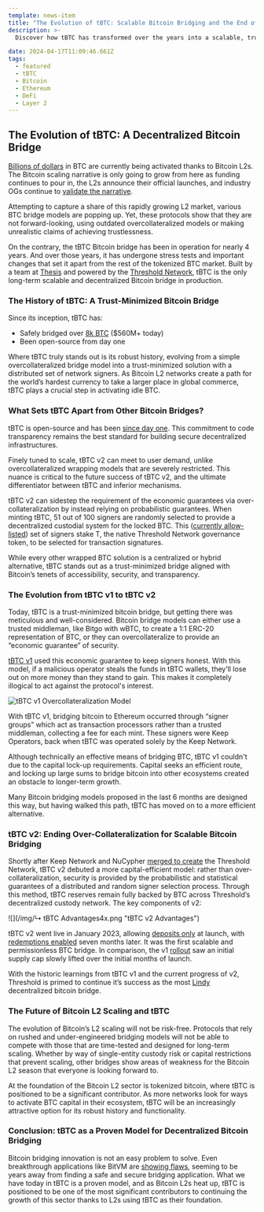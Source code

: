 ```yaml
---
template: news-item
title: "The Evolution of tBTC: Scalable Bitcoin Bridging and the End of Over-Collateralization"
description: >-
  Discover how tBTC has transformed over the years into a scalable, trust-minimized Bitcoin bridge, poised to fuel the growth of Bitcoin Layer 2 networks by eliminating the need for over-collateralization.

date: 2024-04-17T11:09:46.661Z
tags:
  - featured
  - tBTC
  - Bitcoin
  - Ethereum
  - DeFi
  - Layer 2
---
```

## The Evolution of tBTC: A Decentralized Bitcoin Bridge

[Billions of dollars](https://defillama.com/protocol/merlins-seal) in BTC are currently being activated thanks to Bitcoin L2s. The Bitcoin scaling narrative is only going to grow from here as funding continues to pour in, the L2s announce their official launches, and industry OGs continue to [validate the narrative](https://twitter.com/anuragarjun/status/1772721722745299352).

Attempting to capture a share of this rapidly growing L2 market, various BTC bridge models are popping up. Yet, these protocols show that they are not forward-looking, using outdated overcollateralized models or making unrealistic claims of achieving trustlessness.

On the contrary, the tBTC Bitcoin bridge has been in operation for nearly 4 years. And over those years, it has undergone stress tests and important changes that set it apart from the rest of the tokenized BTC market. Built by a team at [Thesis](https://thesis.co/) and powered by the [Threshold Network](https://threshold.network/), tBTC is the only long-term scalable and decentralized Bitcoin bridge in production. [](https://thesis.co/)

### The History of tBTC: A Trust-Minimized Bitcoin Bridge

Since its inception, tBTC has:

* Safely bridged over [8k BTC](https://tbtcscan.com/) ($560M+ today)
* Been open-source from day one

Where tBTC truly stands out is its robust history, evolving from a simple overcollateralized bridge model into a trust-minimized solution with a distributed set of network signers. As Bitcoin L2 networks create a path for the world’s hardest currency to take a larger place in global commerce, tBTC plays a crucial step in activating idle BTC.

### What Sets tBTC Apart from Other Bitcoin Bridges?

tBTC is open-source and has been [since day one](https://tbtc.network/news/2020-03-25-tbtc-is-now-fully-open-sourced/). This commitment to code transparency remains the best standard for building secure decentralized infrastructures.

Finely tuned to scale, tBTC v2 can meet to user demand, unlike overcollateralized wrapping models that are severely restricted. This nuance is critical to the future success of tBTC v2, and the ultimate differentiator between tBTC and inferior mechanisms.

tBTC v2 can sidestep the requirement of the economic guarantees via over-collateralization by instead relying on probabilistic guarantees. When minting tBTC, 51 out of 100 signers are randomly selected to provide a decentralized custodial system for the locked BTC. This ([currently allow-listed](https://docs.threshold.network/staking-and-running-a-node/tbtc-beta-stakers-program?ref=blog.threshold.network)) set of signers stake T, the native Threshold Network governance token, to be selected for transaction signatures.

While every other wrapped BTC solution is a centralized or hybrid alternative, tBTC stands out as a trust-minimized bridge aligned with Bitcoin’s tenets of accessibility, security, and transparency.

### The Evolution from tBTC v1 to tBTC v2

Today, tBTC is a trust-minimized bitcoin bridge, but getting there was meticulous and well-considered. Bitcoin bridge models can either use a trusted middleman, like Bitgo with wBTC, to create a 1:1 ERC-20 representation of BTC, or they can overcollateralize to provide an “economic guarantee” of security.

[](https://tbtc.network/news/2020-03-09-tbtc-101/)[tBTC v1](https://tbtc.network/news/2020-03-09-tbtc-101/) used this economic guarantee to keep signers honest. With this model, if a malicious operator steals the funds in tBTC wallets, they’ll lose out on more money than they stand to gain. This makes it completely illogical to act against the protocol's interest. 

![](/img/v2.png "tBTC v1 Overcollateralization Model")

With tBTC v1, bridging bitcoin to Ethereum occurred through “signer groups” which act as transaction processors rather than a trusted middleman, collecting a fee for each mint. These signers were Keep Operators, back when tBTC was operated solely by the Keep Network.

Although technically an effective means of bridging BTC, tBTC v1 couldn't due to the capital lock-up requirements. Capital seeks an efficient route, and locking up large sums to bridge bitcoin into other ecosystems created an obstacle to longer-term growth.

Many Bitcoin bridging models proposed in the last 6 months are designed this way, but having walked this path, tBTC has moved on to a more efficient alternative.

### tBTC v2: Ending Over-Collateralization for Scalable Bitcoin Bridging

Shortly after Keep Network and NuCypher [m﻿erged to create](https://www.coinbase.com/en-es/cloud/discover/protocol-guides/guide-to-threshold#:~:text=As%20a%20milestone%20in%20crypto,tools%20and%20distributed%20node%20network.) the Threshold Network, tBTC v2 debuted a more capital-efficient model: rather than over-collateralization, security is provided by the probabilistic and statistical guarantees of a distributed and random signer selection process. Through this method, tBTC reserves remain fully backed by BTC across Threshold’s decentralized custody network. The key components of v2:

![](/img/↳ tBTC Advantages4x.png "tBTC v2 Advantages")

tBTC v2 went live in January 2023, a﻿llowing [deposits only](https://blog.threshold.network/thresholds-tbtc-launches-minting-for-only-decentralized-permissionless-scalable-btc-bridge-to-defi/) at launch, with [redemptions enabled](https://blog.threshold.network/fulfilling-vitaliks-prophecy/) seven months later. It was the first scalable and permissionless BTC bridge. In comparison, the v1 [rollout](https://tbtc.network/news/2020-09-22-tbtc-is-live/) saw an initial supply cap slowly lifted over the initial months of launch.

With the historic learnings from tBTC v1 and the current progress of v2, Threshold is primed to continue it’s success as the most [L﻿indy](<https://en.wikipedia.org/wiki/Lindy_effect#:~:text=The%20Lindy%20effect%20(also%20known,proportional%20to%20their%20current%20age.>) decentralized bitcoin bridge.[](<https://en.wikipedia.org/wiki/Lindy_effect#:~:text=The%20Lindy%20effect%20(also%20known,proportional%20to%20their%20current%20age.>)

### The Future of Bitcoin L2 Scaling and tBTC

The evolution of Bitcoin’s L2 scaling will not be risk-free. Protocols that rely on rushed and under-engineered bridging models will not be able to compete with those that are time-tested and designed for long-term scaling. Whether by way of single-entity custody risk or capital restrictions that prevent scaling, other bridges show areas of weakness for the Bitcoin L2 season that everyone is looking forward to.

At the foundation of the Bitcoin L2 sector is tokenized bitcoin, where tBTC is positioned to be a significant contributor. As more networks look for ways to activate BTC capital in their ecosystem, tBTC will be an increasingly attractive option for its robust history and functionality.

### Conclusion: tBTC as a Proven Model for Decentralized Bitcoin Bridging

Bitcoin bridging innovation is not an easy problem to solve. Even breakthrough applications like BitVM are [showing flaws](https://medium.com/@twhittle/bitvm-bridges-considered-unsafe-9e1ce75c8176), seeming to be years away from finding a safe and secure bridging application. What we have today in tBTC is a proven model, and as Bitcoin L2s heat up, tBTC is positioned to be one of the most significant contributors to continuing the growth of this sector thanks to L2s using tBTC as their foundation.
